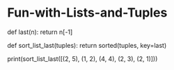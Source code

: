 # Fun-with-Lists-and-Tuples
def last(n): return n[-1]

def sort_list_last(tuples):
  return sorted(tuples, key=last)

print(sort_list_last([(2, 5), (1, 2), (4, 4), (2, 3), (2, 1)]))
